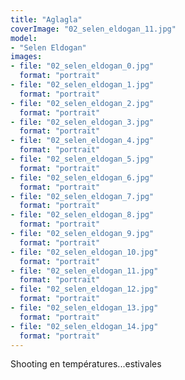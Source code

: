 ```yaml
---
title: "Aglagla"
coverImage: "02_selen_eldogan_11.jpg"
model: 
- "Selen Eldogan"
images:
- file: "02_selen_eldogan_0.jpg"
  format: "portrait"
- file: "02_selen_eldogan_1.jpg"
  format: "portrait"
- file: "02_selen_eldogan_2.jpg"
  format: "portrait"
- file: "02_selen_eldogan_3.jpg"
  format: "portrait"
- file: "02_selen_eldogan_4.jpg"
  format: "portrait"
- file: "02_selen_eldogan_5.jpg"
  format: "portrait"
- file: "02_selen_eldogan_6.jpg"
  format: "portrait"
- file: "02_selen_eldogan_7.jpg"
  format: "portrait"
- file: "02_selen_eldogan_8.jpg"
  format: "portrait"
- file: "02_selen_eldogan_9.jpg"
  format: "portrait"
- file: "02_selen_eldogan_10.jpg"
  format: "portrait"
- file: "02_selen_eldogan_11.jpg"
  format: "portrait"
- file: "02_selen_eldogan_12.jpg"
  format: "portrait"
- file: "02_selen_eldogan_13.jpg"
  format: "portrait"
- file: "02_selen_eldogan_14.jpg"
  format: "portrait"
---
```

Shooting en températures...estivales
